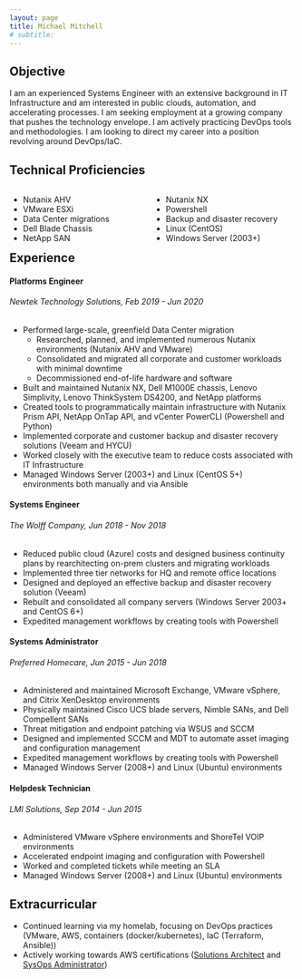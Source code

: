 ```yaml
---
layout: page
title: Michael Mitchell
# subtitle:
---
```


## Objective
I am an experienced Systems Engineer with an extensive background in IT Infrastructure and am interested in public clouds, automation, and accelerating processes. I am seeking employment at a growing company that pushes the technology envelope. I am actively practicing DevOps tools and methodologies. I am looking to direct my career into a position revolving around DevOps/IaC.

<!-- --- -->

## Technical Proficiencies
<div style="float: left; width: 50%;">
<ul>
<li>Nutanix AHV</li>
<li>VMware ESXi</li>
<li>Data Center migrations</li>
<li>Dell Blade Chassis</li>
<li>NetApp SAN</li>
</ul>
</div>

<div style="float: right; width: 50%;">
<ul>
<li>Nutanix NX</li>
<li>Powershell</li>
<li>Backup and disaster recovery</li>
<li>Linux (CentOS)</li>
<li>Windows Server (2003+)</li>
</ul>
</div>
<!--
--- -->



## Experience
#### Platforms Engineer
###### Newtek Technology Solutions, Feb 2019 - Jun 2020
- Performed large-scale, greenfield Data Center migration
  - Researched, planned, and implemented numerous Nutanix environments (Nutanix AHV and VMware)
  - Consolidated and migrated all corporate and customer workloads with minimal downtime
  - Decommissioned end-of-life hardware and software
- Built and maintained Nutanix NX, Dell M1000E chassis, Lenovo Simplivity, Lenovo ThinkSystem DS4200, and NetApp platforms
- Created tools to programmatically maintain infrastructure with Nutanix Prism API, NetApp OnTap API, and vCenter PowerCLI (Powershell and Python)
- Implemented corporate and customer backup and disaster recovery solutions (Veeam and HYCU)
- Worked closely with the executive team to reduce costs associated with IT Infrastructure
- Managed Windows Server (2003+) and Linux (CentOS 5+) environments both manually and via Ansible

#### Systems Engineer
###### The Wolff Company, Jun 2018 - Nov 2018
- Reduced public cloud (Azure) costs and designed business continuity plans by rearchitecting on-prem clusters and migrating workloads
- Implemented three tier networks for HQ and remote office locations
- Designed and deployed an effective backup and disaster recovery solution (Veeam)
- Rebuilt and consolidated all company servers (Windows Server 2003+ and CentOS 6+)
- Expedited management workflows by creating tools with Powershell

#### Systems Administrator
###### Preferred Homecare, Jun 2015 - Jun 2018
- Administered and maintained Microsoft Exchange, VMware vSphere, and Citrix XenDesktop environments
- Physically maintained Cisco UCS blade servers, Nimble SANs, and Dell Compellent SANs
- Threat mitigation and endpoint patching via WSUS and SCCM
- Designed and implemented SCCM and MDT to automate asset imaging and configuration management
- Expedited management workflows by creating tools with Powershell
- Managed Windows Server (2008+) and Linux (Ubuntu) environments

#### Helpdesk Technician
###### LMI Solutions, Sep 2014 - Jun 2015
- Administered VMware vSphere environments and ShoreTel VOIP environments
- Accelerated endpoint imaging and configuration with Powershell
- Worked and completed tickets while meeting an SLA
- Managed Windows Server (2008+) and Linux (Ubuntu) environments

<!-- --- -->

## Extracurricular
- Continued learning via my homelab, focusing on DevOps practices (VMware, AWS, containers (docker/kubernetes), IaC (Terraform, Ansible))
- Actively working towards AWS certifications ([Solutions Architect](https://aws.amazon.com/training/path-architecting/) and [SysOps Administrator](https://aws.amazon.com/certification/certified-sysops-admin-associate/))
